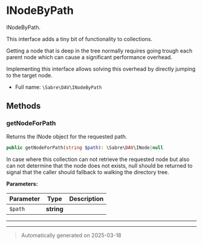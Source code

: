 
# INodeByPath

INodeByPath.

This interface adds a tiny bit of functionality to collections.

Getting a node that is deep in the tree normally requires going trough each parent node
which can cause a significant performance overhead.

Implementing this interface allows solving this overhead by directly jumping to the target node.

* Full name: `\Sabre\DAV\INodeByPath`



## Methods


### getNodeForPath

Returns the INode object for the requested path.

```php
public getNodeForPath(string $path): \Sabre\DAV\INode|null
```

In case where this collection can not retrieve the requested node
but also can not determine that the node does not exists,
null should be returned to signal that the caller should fallback
to walking the directory tree.






**Parameters:**

| Parameter | Type | Description |
|-----------|------|-------------|
| `$path` | **string** |  |





***


***
> Automatically generated on 2025-03-18
